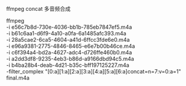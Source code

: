 ffmpeg concat 多音频合成

ffmpeg \
-i e56c7b8d-730e-4036-bb1b-785eb7847ef5.m4a \
-i b61c6aa1-d6f9-4a10-a0fa-6a1485afc393.m4a \
-i 28a5cae2-6ca5-4604-a41d-6ffcc3fde6e0.m4a \
-i e96a9381-2775-4846-8465-e6e7b00b46ce.m4a \
-i c6f394a4-bd2a-4627-adc4-d726ffe460b0.m4a \
-i a2dd3df8-9235-4eb3-b86d-a9166dbd94c5.m4a \
-i b4ba28b4-deab-4d21-b35c-bff197125227.m4a \
-filter_complex "[0:a][1:a][2:a][3:a][4:a][5:a][6:a]concat=n=7:v=0:a=1" \
final.m4a